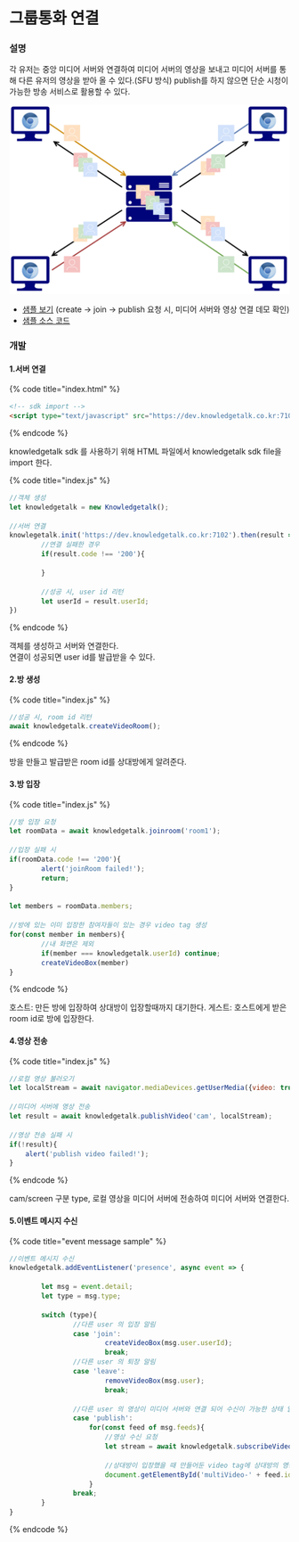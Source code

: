 # 그룹통화 연결

### 설명

각 유저는 중앙 미디어 서버와 연결하여 미디어 서버의 영상을 보내고 미디어 서버를 통해 다른 유저의 영상을 받아 올 수 있다.(SFU 방식) publish를 하지 않으면 단순 시청이 가능한 방송 서비스로 활용할 수 있다.

![sfu 방식 ](https://github.com/kpointnotice/docs/raw/main/img/sfu.png)

* [샘플 보기](https://dev.knowledgetalk.co.kr:3456/group) (create -> join -> publish 요청 시, 미디어 서버와 영상 연결 데모 확인)
* [샘플 소스 코드](https://github.com/kpointnotice/knowledgetalk-sample/blob/master/public/group.html)

### 개발

#### 1.서버 연결

{% code title="index.html" %}
```html
<!-- sdk import -->
<script type="text/javascript" src="https://dev.knowledgetalk.co.kr:7102/knowledgetalk.min.js"></script>
```
{% endcode %}

knowledgetalk sdk 를 사용하기 위해 HTML 파일에서 knowledgetalk sdk file을 import 한다.

{% code title="index.js" %}
```javascript
//객체 생성
let knowledgetalk = new Knowledgetalk();

//서버 연결
knowlegetalk.init('https://dev.knowledgetalk.co.kr:7102').then(result => {
        //연결 실패한 경우
        if(result.code !== '200'){
                
        }

        //성공 시, user id 리턴
        let userId = result.userId;
})
```
{% endcode %}

객체를 생성하고 서버와 연결한다.\
연결이 성공되면 user id를 발급받을 수 있다.

#### 2.방 생성

{% code title="index.js" %}
```javascript
//성공 시, room id 리턴
await knowledgetalk.createVideoRoom();
```
{% endcode %}

방을 만들고 발급받은 room id를 상대방에게 알려준다.

#### 3.방 입장

{% code title="index.js" %}
```javascript
//방 입장 요청
let roomData = await knowledgetalk.joinroom('room1');

//입장 실패 시
if(roomData.code !== '200'){
        alert('joinRoom failed!');
        return;
}

let members = roomData.members;

//방에 있는 이미 입장한 참여자들이 있는 경우 video tag 생성
for(const member in members){
        //내 화면은 제외
        if(member === knowledgetalk.userId) continue;
        createVideoBox(member)
}
```
{% endcode %}

호스트: 만든 방에 입장하여 상대방이 입장할때까지 대기한다. 게스트: 호스트에게 받은 room id로 방에 입장한다.

#### 4.영상 전송

{% code title="index.js" %}
```javascript
//로컬 영상 불러오기
let localStream = await navigator.mediaDevices.getUserMedia({video: true, audio: false});

//미디어 서버에 영상 전송
let result = await knowledgetalk.publishVideo('cam', localStream);

//영상 전송 실패 시
if(!result){
    alert('publish video failed!');
}
```
{% endcode %}

cam/screen 구분 type, 로컬 영상을 미디어 서버에 전송하여 미디어 서버와 연결한다.

#### 5.이벤트 메시지 수신

{% code title="event message sample" %}
```javascript
//이벤트 메시지 수신
knowledgetalk.addEventListener('presence', async event => {

        let msg = event.detail;
        let type = msg.type;

        switch (type){
                //다른 user 의 입장 알림
                case 'join':
                        createVideoBox(msg.user.userId);             
                        break;
                //다른 user 의 퇴장 알림
                case 'leave':
                        removeVideoBox(msg.user);
                        break;
                        
                //다른 user 의 영상이 미디어 서버와 연결 되어 수신이 가능한 상태 알림
                case 'publish':
                    for(const feed of msg.feeds){
                        //영상 수신 요청
                        let stream = await knowledgetalk.subscribeVideo(feed.id, feed.type);
                        
                        //상대방이 입장했을 때 만들어둔 video tag에 상대방의 영상 연결
                        document.getElementById('multiVideo-' + feed.id).srcObject = stream;
                    }
                break;
        }       
}
```
{% endcode %}
